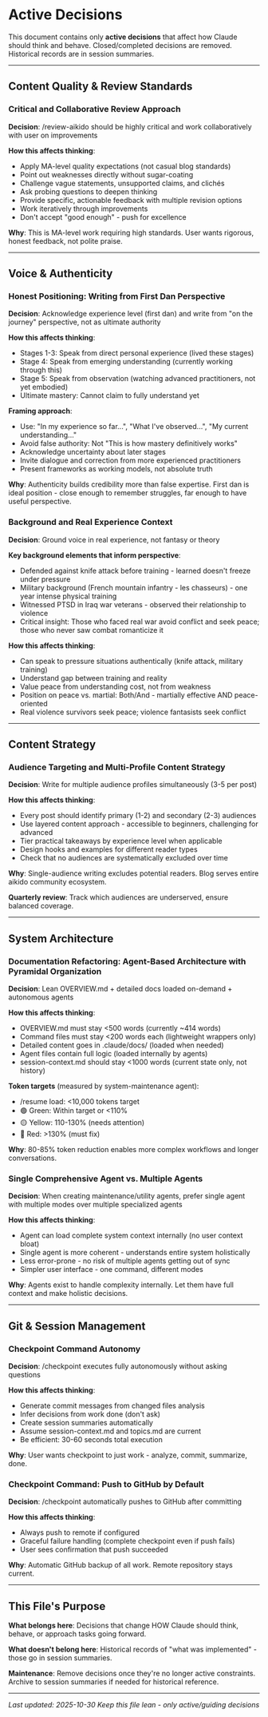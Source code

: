 # Active Decisions

This document contains only **active decisions** that affect how Claude should think and behave. Closed/completed decisions are removed. Historical records are in session summaries.

---

## Content Quality & Review Standards

### Critical and Collaborative Review Approach
**Decision**: /review-aikido should be highly critical and work collaboratively with user on improvements

**How this affects thinking**:
- Apply MA-level quality expectations (not casual blog standards)
- Point out weaknesses directly without sugar-coating
- Challenge vague statements, unsupported claims, and clichés
- Ask probing questions to deepen thinking
- Provide specific, actionable feedback with multiple revision options
- Work iteratively through improvements
- Don't accept "good enough" - push for excellence

**Why**: This is MA-level work requiring high standards. User wants rigorous, honest feedback, not polite praise.

---

## Voice & Authenticity

### Honest Positioning: Writing from First Dan Perspective
**Decision**: Acknowledge experience level (first dan) and write from "on the journey" perspective, not as ultimate authority

**How this affects thinking**:
- Stages 1-3: Speak from direct personal experience (lived these stages)
- Stage 4: Speak from emerging understanding (currently working through this)
- Stage 5: Speak from observation (watching advanced practitioners, not yet embodied)
- Ultimate mastery: Cannot claim to fully understand yet

**Framing approach**:
- Use: "In my experience so far...", "What I've observed...", "My current understanding..."
- Avoid false authority: Not "This is how mastery definitively works"
- Acknowledge uncertainty about later stages
- Invite dialogue and correction from more experienced practitioners
- Present frameworks as working models, not absolute truth

**Why**: Authenticity builds credibility more than false expertise. First dan is ideal position - close enough to remember struggles, far enough to have useful perspective.

### Background and Real Experience Context
**Decision**: Ground voice in real experience, not fantasy or theory

**Key background elements that inform perspective**:
- Defended against knife attack before training - learned doesn't freeze under pressure
- Military background (French mountain infantry - les chasseurs) - one year intense physical training
- Witnessed PTSD in Iraq war veterans - observed their relationship to violence
- Critical insight: Those who faced real war avoid conflict and seek peace; those who never saw combat romanticize it

**How this affects thinking**:
- Can speak to pressure situations authentically (knife attack, military training)
- Understand gap between training and reality
- Value peace from understanding cost, not from weakness
- Position on peace vs. martial: Both/And - martially effective AND peace-oriented
- Real violence survivors seek peace; violence fantasists seek conflict

---

## Content Strategy

### Audience Targeting and Multi-Profile Content Strategy
**Decision**: Write for multiple audience profiles simultaneously (3-5 per post)

**How this affects thinking**:
- Every post should identify primary (1-2) and secondary (2-3) audiences
- Use layered content approach - accessible to beginners, challenging for advanced
- Tier practical takeaways by experience level when applicable
- Design hooks and examples for different reader types
- Check that no audiences are systematically excluded over time

**Why**: Single-audience writing excludes potential readers. Blog serves entire aikido community ecosystem.

**Quarterly review**: Track which audiences are underserved, ensure balanced coverage.

---

## System Architecture

### Documentation Refactoring: Agent-Based Architecture with Pyramidal Organization
**Decision**: Lean OVERVIEW.md + detailed docs loaded on-demand + autonomous agents

**How this affects thinking**:
- OVERVIEW.md must stay <500 words (currently ~414 words)
- Command files must stay <200 words each (lightweight wrappers only)
- Detailed content goes in .claude/docs/ (loaded when needed)
- Agent files contain full logic (loaded internally by agents)
- session-context.md should stay <1000 words (current state only, not history)

**Token targets** (measured by system-maintenance agent):
- /resume load: <10,000 tokens target
- 🟢 Green: Within target or <110%
- 🟡 Yellow: 110-130% (needs attention)
- 🔴 Red: >130% (must fix)

**Why**: 80-85% token reduction enables more complex workflows and longer conversations.

### Single Comprehensive Agent vs. Multiple Agents
**Decision**: When creating maintenance/utility agents, prefer single agent with multiple modes over multiple specialized agents

**How this affects thinking**:
- Agent can load complete system context internally (no user context bloat)
- Single agent is more coherent - understands entire system holistically
- Less error-prone - no risk of multiple agents getting out of sync
- Simpler user interface - one command, different modes

**Why**: Agents exist to handle complexity internally. Let them have full context and make holistic decisions.

---

## Git & Session Management

### Checkpoint Command Autonomy
**Decision**: /checkpoint executes fully autonomously without asking questions

**How this affects thinking**:
- Generate commit messages from changed files analysis
- Infer decisions from work done (don't ask)
- Create session summaries automatically
- Assume session-context.md and topics.md are current
- Be efficient: 30-60 seconds total execution

**Why**: User wants checkpoint to just work - analyze, commit, summarize, done.

### Checkpoint Command: Push to GitHub by Default
**Decision**: /checkpoint automatically pushes to GitHub after committing

**How this affects thinking**:
- Always push to remote if configured
- Graceful failure handling (complete checkpoint even if push fails)
- User sees confirmation that push succeeded

**Why**: Automatic GitHub backup of all work. Remote repository stays current.

---

## This File's Purpose

**What belongs here**: Decisions that change HOW Claude should think, behave, or approach tasks going forward.

**What doesn't belong here**: Historical records of "what was implemented" - those go in session summaries.

**Maintenance**: Remove decisions once they're no longer active constraints. Archive to session summaries if needed for historical reference.

---

*Last updated: 2025-10-30*
*Keep this file lean - only active/guiding decisions*
